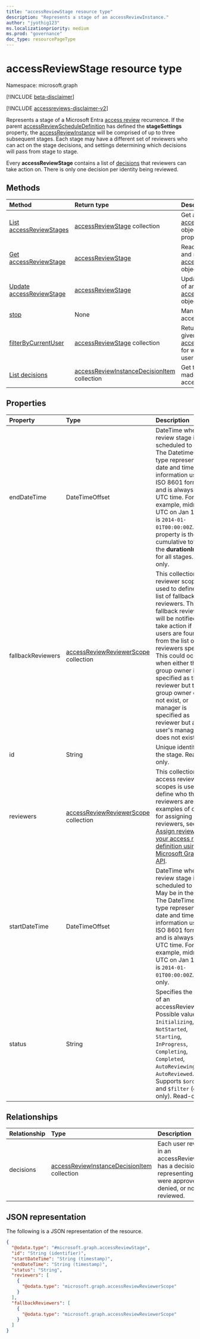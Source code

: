 ```yaml
---
title: "accessReviewStage resource type"
description: "Represents a stage of an accessReviewInstance."
author: "jyothig123"
ms.localizationpriority: medium
ms.prod: "governance"
doc_type: resourcePageType
---
```


# accessReviewStage resource type

Namespace: microsoft.graph

[!INCLUDE [beta-disclaimer](../../includes/beta-disclaimer.md)]

[!INCLUDE [accessreviews-disclaimer-v2](../../includes/accessreviews-disclaimer-v2.md)]

Represents a stage of a Microsoft Entra [access review](accessreviewsv2-overview.md) recurrence. If the parent [accessReviewScheduleDefinition](accessreviewscheduledefinition.md) has defined the **stageSettings** property, the [accessReviewInstance](accessReviewInstance.md) will be comprised of up to three subsequent stages. Each stage may have a different set of reviewers who can act on the stage decisions, and settings determining which decisions will pass from stage to stage.

Every **accessReviewStage** contains a list of [decisions](accessreviewinstancedecisionitem.md) that reviewers can take action on. There is only one decision per identity being reviewed.

## Methods
|Method|Return type|Description|
|:---|:---|:---|
|[List accessReviewStages](../api/accessreviewinstance-list-stages.md)|[accessReviewStage](../resources/accessreviewstage.md) collection|Get a list of the [accessReviewStage](../resources/accessreviewstage.md) objects and their properties.|
|[Get accessReviewStage](../api/accessreviewstage-get.md)|[accessReviewStage](../resources/accessreviewstage.md)|Read the properties and relationships of an [accessReviewStage](../resources/accessreviewstage.md) object.|
|[Update accessReviewStage](../api/accessreviewstage-update.md)|[accessReviewStage](../resources/accessreviewstage.md)|Update the properties of an [accessReviewStage](../resources/accessreviewstage.md) object.|
|[stop](../api/accessreviewstage-stop.md)|None|	Manually stop an accessReviewStage.|
|[filterByCurrentUser](../api/accessreviewstage-filterbycurrentuser.md)|[accessReviewStage](../resources/accessreviewstage.md) collection|Returns all stages on a given [accessReviewInstance](accessReviewInstance.md)  for which the calling user is a reviewer.|
|[List decisions](../api/accessreviewstage-list-decisions.md)|[accessReviewInstanceDecisionItem](../resources/accessreviewinstancedecisionitem.md) collection|Get the decisions made in an accessReviewStage.|

## Properties
|Property|Type|Description|
|:---|:---|:---|
|endDateTime|DateTimeOffset|DateTime when review stage is scheduled to end. The DatetimeOffset type represents date and time information using ISO 8601 format and is always in UTC time. For example, midnight UTC on Jan 1, 2014 is `2014-01-01T00:00:00Z`. This property is the cumulative total of the **durationInDays** for all stages. Read-only. |
|fallbackReviewers|[accessReviewReviewerScope](../resources/accessreviewreviewerscope.md) collection|This collection of reviewer scopes is used to define the list of fallback reviewers. These fallback reviewers will be notified to take action if no users are found from the list of reviewers specified. This could occur when either the group owner is specified as the reviewer but the group owner does not exist, or manager is specified as reviewer but a user's manager does not exist.|
|id|String|Unique identifier of the stage. Read-only.|
|reviewers|[accessReviewReviewerScope](../resources/accessreviewreviewerscope.md) collection|This collection of access review scopes is used to define who the reviewers are. For examples of options for assigning reviewers, see [Assign reviewers to your access review definition using the Microsoft Graph API](/graph/accessreviews-scope-concept).|
|startDateTime|DateTimeOffset|DateTime when review stage is scheduled to start. May be in the future. The DateTimeOffset type represents date and time information using ISO 8601 format and is always in UTC time. For example, midnight UTC on Jan 1, 2014 is `2014-01-01T00:00:00Z`. Read-only. |
|status|String|Specifies the status of an accessReviewStage. Possible values: `Initializing`, `NotStarted`, `Starting`, `InProgress`, `Completing`, `Completed`, `AutoReviewing`, and `AutoReviewed`. Supports `$orderby`, and `$filter` (`eq` only). Read-only.|

## Relationships
|Relationship|Type|Description|
|:---|:---|:---|
|decisions|[accessReviewInstanceDecisionItem](../resources/accessreviewinstancedecisionitem.md) collection|Each user reviewed in an accessReviewStage has a decision item representing if they were approved, denied, or not yet reviewed.|

## JSON representation
The following is a JSON representation of the resource.
<!-- {
  "blockType": "resource",
  "keyProperty": "id",
  "@odata.type": "microsoft.graph.accessReviewStage",
  "openType": false
}
-->
``` json
{
  "@odata.type": "#microsoft.graph.accessReviewStage",
  "id": "String (identifier)",
  "startDateTime": "String (timestamp)",
  "endDateTime": "String (timestamp)",
  "status": "String",
  "reviewers": [
    {
      "@odata.type": "microsoft.graph.accessReviewReviewerScope"
    }
  ],
  "fallbackReviewers": [
    {
      "@odata.type": "microsoft.graph.accessReviewReviewerScope"
    }
  ]
}
```
